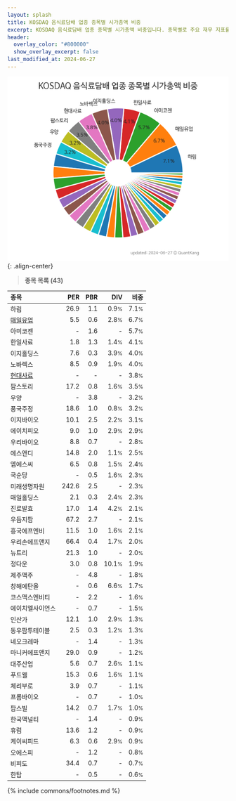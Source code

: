 ```yaml
---
layout: splash
title: KOSDAQ 음식료담배 업종 종목별 시가총액 비중
excerpt: KOSDAQ 음식료담배 업종 종목별 시가총액 비중입니다. 종목별로 주요 재무 지표를 함께 표시합니다.
header:
  overlay_color: "#800000"
  show_overlay_excerpt: false
last_modified_at: 2024-06-27
---
```



![KOSDAQ 음식료담배 업종 종목별 시가총액 비중](/stats/sector/images/kosdaq_업종_음식료담배_종목.png){: .align-center}


> **종목 목록 (43)**<a id="list"></a>

| **종목** | **PER** | **PBR** | **DIV** | **비중** |
| :------- | ------: | ------: | ------: | -------: |
| 하림 | 26.9 | 1.1 | 0.9<small>%</small> | 7.1<small>%</small> |
| [매일유업](/267980/) | 5.5 | 0.6 | 2.8<small>%</small> | 6.7<small>%</small> |
| 아미코젠 | - | 1.6 | - | 5.7<small>%</small> |
| 한일사료 | 1.8 | 1.3 | 1.4<small>%</small> | 4.1<small>%</small> |
| 이지홀딩스 | 7.6 | 0.3 | 3.9<small>%</small> | 4.0<small>%</small> |
| 노바렉스 | 8.5 | 0.9 | 1.9<small>%</small> | 4.0<small>%</small> |
| [현대사료](/016790/) | - | - | - | 3.8<small>%</small> |
| 팜스토리 | 17.2 | 0.8 | 1.6<small>%</small> | 3.5<small>%</small> |
| 우양 | - | 3.8 | - | 3.2<small>%</small> |
| 풍국주정 | 18.6 | 1.0 | 0.8<small>%</small> | 3.2<small>%</small> |
| 이지바이오 | 10.1 | 2.5 | 2.2<small>%</small> | 3.1<small>%</small> |
| 에이치피오 | 9.0 | 1.0 | 2.9<small>%</small> | 2.9<small>%</small> |
| 우리바이오 | 8.8 | 0.7 | - | 2.8<small>%</small> |
| 에스앤디 | 14.8 | 2.0 | 1.1<small>%</small> | 2.5<small>%</small> |
| 엠에스씨 | 6.5 | 0.8 | 1.5<small>%</small> | 2.4<small>%</small> |
| 국순당 | - | 0.5 | 1.6<small>%</small> | 2.3<small>%</small> |
| 미래생명자원 | 242.6 | 2.5 | - | 2.3<small>%</small> |
| 매일홀딩스 | 2.1 | 0.3 | 2.4<small>%</small> | 2.3<small>%</small> |
| 진로발효 | 17.0 | 1.4 | 4.2<small>%</small> | 2.1<small>%</small> |
| 우듬지팜 | 67.2 | 2.7 | - | 2.1<small>%</small> |
| 흥국에프엔비 | 11.5 | 1.0 | 1.6<small>%</small> | 2.1<small>%</small> |
| 우리손에프앤지 | 66.4 | 0.4 | 1.7<small>%</small> | 2.0<small>%</small> |
| 뉴트리 | 21.3 | 1.0 | - | 2.0<small>%</small> |
| 정다운 | 3.0 | 0.8 | 10.1<small>%</small> | 1.9<small>%</small> |
| 제주맥주 | - | 4.8 | - | 1.8<small>%</small> |
| 창해에탄올 | - | 0.6 | 6.6<small>%</small> | 1.7<small>%</small> |
| 코스맥스엔비티 | - | 2.2 | - | 1.6<small>%</small> |
| 에이치엘사이언스 | - | 0.7 | - | 1.5<small>%</small> |
| 인산가 | 12.1 | 1.0 | 2.9<small>%</small> | 1.3<small>%</small> |
| 동우팜투테이블 | 2.5 | 0.3 | 1.2<small>%</small> | 1.3<small>%</small> |
| 네오크레마 | - | 1.4 | - | 1.3<small>%</small> |
| 마니커에프앤지 | 29.0 | 0.9 | - | 1.2<small>%</small> |
| 대주산업 | 5.6 | 0.7 | 2.6<small>%</small> | 1.1<small>%</small> |
| 푸드웰 | 15.3 | 0.6 | 1.6<small>%</small> | 1.1<small>%</small> |
| 체리부로 | 3.9 | 0.7 | - | 1.1<small>%</small> |
| 프롬바이오 | - | 0.7 | - | 1.0<small>%</small> |
| 팜스빌 | 14.2 | 0.7 | 1.7<small>%</small> | 1.0<small>%</small> |
| 한국맥널티 | - | 1.4 | - | 0.9<small>%</small> |
| 휴럼 | 13.6 | 1.2 | - | 0.9<small>%</small> |
| 케이씨피드 | 6.3 | 0.6 | 2.9<small>%</small> | 0.9<small>%</small> |
| 오에스피 | - | 1.2 | - | 0.8<small>%</small> |
| 비피도 | 34.4 | 0.7 | - | 0.7<small>%</small> |
| 한탑 | - | 0.5 | - | 0.6<small>%</small> |

{% include commons/footnotes.md %}